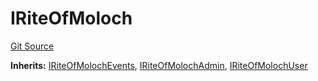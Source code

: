 # IRiteOfMoloch
[Git Source](https://github.com/bitbeckers/RiteOfMoloch-v1.0/blob/50dc1c530dd4ea29cc1789da020cd05e4c1c1f2f/src/interfaces/IROM.sol)

**Inherits:**
[IRiteOfMolochEvents](/src/interfaces/IROMEvents.sol/interface.IRiteOfMolochEvents.md), [IRiteOfMolochAdmin](/src/interfaces/IROMAdmin.sol/interface.IRiteOfMolochAdmin.md), [IRiteOfMolochUser](/src/interfaces/IROMUser.sol/interface.IRiteOfMolochUser.md)


